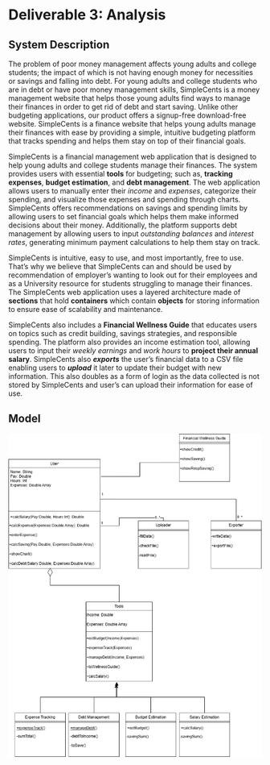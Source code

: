 # Deliverable 3: Analysis

## System Description

The problem of poor money management affects young adults and college students; the impact of which is not having enough money for necessities or savings and falling into debt. For young adults and college students who are in debt or have poor money management skills, SimpleCents is a money management website that helps those young adults find ways to manage their finances in order to get rid of debt and start saving. Unlike other budgeting applications, our product offers a signup-free download-free website. SimpleCents is a finance website that helps young adults manage their finances with ease by providing a simple, intuitive budgeting platform that tracks spending and helps them stay on top of their financial goals.

SimpleCents is a financial management web application that is designed to help young adults and college students manage their finances. The system provides users with essential **tools** for budgeting; such as, **tracking expenses**, **budget estimation**, and **debt management**. The web application allows users to manually enter their *income* and *expenses*, categorize their spending, and visualize those expenses and spending through charts. SimpleCents offers recommendations on savings and spending limits by allowing users to set financial goals which helps them make informed decisions about their money. Additionally, the platform supports debt management by allowing users to input *outstanding balances* and *interest rates*, generating minimum payment calculations to help them stay on track.

SimpleCents is intuitive, easy to use, and most importantly, free to use. That’s why we believe that SimpleCents can and should be used by recommendation of employer’s wanting to look out for their employees and as a University resource for students struggling to manage their finances. The SimpleCents web application uses a layered architecture made of **sections** that hold **containers** which contain **objects** for storing information to ensure ease of scalability and maintenance.

SimpleCents also includes a **Financial Wellness Guide** that educates users on topics such as credit building, savings strategies, and responsible spending. The platform also provides an income estimation tool, allowing users to input their *weekly earnings* and *work hours* to **project their annual salary**. SimpleCents also ***exports*** the user’s financial data to a CSV file enabling users to ***upload*** it later to update their budget with new information. This also doubles as a form of login as the data collected is not stored by SimpleCents and user’s can upload their information for ease of use.

## Model

![UML Diagram](deliverable3UMLCLASS.png)
